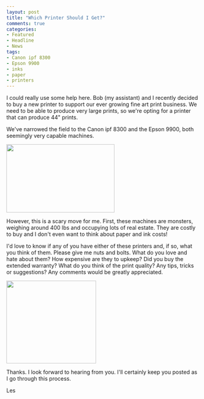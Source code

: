 ```yaml
---
layout: post
title: "Which Printer Should I Get?"
comments: true
categories:
- Featured
- Headline
- News
tags:
- Canon ipf 8300
- Epson 9900
- inks
- paper
- printers
---
```

I could really use some help here. Bob (my assistant) and I recently decided to buy a new printer to support our ever growing fine art print business. We need to be able to produce very large prints, so we're opting for a printer that can produce 44" prints.

We've narrowed the field to the Canon ipf 8300 and the Epson 9900, both seemingly very capable machines.

<a href="http://blog.lesterpickerphoto.com/wp-content/uploads/2012/03/images1.jpeg"><img class="size-full wp-image-2016" title="images" src="http://blog.lesterpickerphoto.com/wp-content/uploads/2012/03/images1.jpeg" alt="" width="282" height="178" /></a>

However, this is a scary move for me. First, these machines are monsters, weighing around 400 lbs and occupying lots of real estate. They are costly to buy and I don't even want to think about paper and ink costs!

I'd love to know if any of you have either of these printers and, if so, what you think of them. Please give me nuts and bolts. What do you love and hate about them? How expensive are they to upkeep? Did you buy the extended warranty? What do you think of the print quality? Any tips, tricks or suggestions? Any comments would be greatly appreciated.

<a href="http://blog.lesterpickerphoto.com/wp-content/uploads/2012/03/images-1.jpeg"><img class="size-full wp-image-2017" title="images-1" src="http://blog.lesterpickerphoto.com/wp-content/uploads/2012/03/images-1.jpeg" alt="" width="234" height="216" /></a>

Thanks. I look forward to hearing from you. I'll certainly keep you posted as I go through this process.

Les